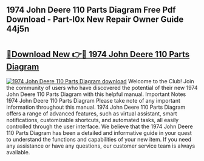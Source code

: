 ## 1974 John Deere 110 Parts Diagram Free Pdf Download - Part-l0x New Repair Owner Guide 44j5n

# <h2><a href="http://dfo49p.blite.top/?on=1974+John+Deere+110+Parts+Diagram">🔗Download New 👉🔴 1974 John Deere 110 Parts Diagram</a></h2>

[![1974 John Deere 110 Parts Diagram download](https://i.imgur.com/lujVjoI.png)](http://dfo49p.blite.top/?on=1974+John+Deere+110+Parts+Diagram)
Welcome to the Club! Join the community of users who have discovered the potential of their new 1974 John Deere 110 Parts Diagram with this helpful manual. Important Notes 1974 John Deere 110 Parts Diagram Please take note of any important information throughout this manual. 1974 John Deere 110 Parts Diagram offers a range of advanced features, such as virtual assistant, smart notifications, customizable shortcuts, and automated tasks, all easily controlled through the user interface. We believe that the 1974 John Deere 110 Parts Diagram has been a detailed and informative guide in your quest to understand the functions and capabilities of your new item. If you need any assistance or have any questions, our customer service team is always available.
